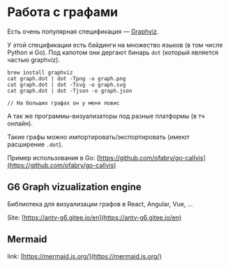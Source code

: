 # Работа с графами

Есть очень популярная спецификация — [Graphviz](https://graphviz.org/resources/).

У этой спецификации есть байдинги на множество языков (в том числе Python и Go). Под капотом они дергают бинарь `dot` (который является частью graphviz).

```
brew install graphviz
cat graph.dot | dot -Tpng -o graph.png
cat graph.dot | dot -Tsvg -o graph.svg
cat graph.dot | dot -Tjson -o graph.json

// На больших графах он у меня повис
```

А так же программы-визуализаторы под разные платформы (в тч онлайн).

Такие графы можно импортировать/экспортировать (имеют расширение `.dot`).

Пример использования в Go: [https://github.com/ofabry/go-callvis](https://github.com/ofabry/go-callvis)

## G6 Graph vizualization engine

Библиотека для визуализации графов в React, Angular, Vue, ...

Site: [https://antv-g6.gitee.io/en](https://antv-g6.gitee.io/en)

## Mermaid

link: [https://mermaid.js.org/](https://mermaid.js.org/)
